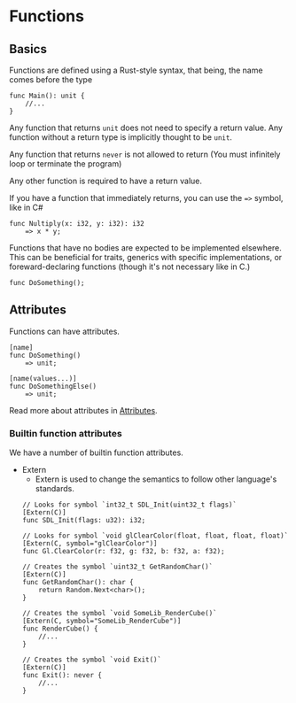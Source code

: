 # Functions

## Basics

Functions are defined using a Rust-style syntax, that being, the name comes before the type

```
func Main(): unit {
    //...
}
```

Any function that returns `unit` does not need to specify a return value. Any function without a return type is implicitly thought to be `unit`.

Any function that returns `never` is not allowed to return (You must infinitely loop or terminate the program)

Any other function is required to have a return value.

If you have a function that immediately returns, you can use the `=>` symbol, like in C#

```
func Nultiply(x: i32, y: i32): i32
    => x * y;
```

Functions that have no bodies are expected to be implemented elsewhere.
This can be beneficial for traits, generics with specific implementations, or foreward-declaring functions (though it's not necessary like in C.)

```
func DoSomething();
```

## Attributes

Functions can have attributes.

```
[name]
func DoSomething()
    => unit;

[name(values...)]
func DoSomethingElse()
    => unit;
```

Read more about attributes in [Attributes](Attributes.md).

### Builtin function attributes

We have a number of builtin function attributes.

- Extern
    - Extern is used to change the semantics to follow other language's standards.
    ```
    // Looks for symbol `int32_t SDL_Init(uint32_t flags)`
    [Extern(C)]
    func SDL_Init(flags: u32): i32;

    // Looks for symbol `void glClearColor(float, float, float, float)`
    [Extern(C, symbol="glClearColor")]
    func Gl.ClearColor(r: f32, g: f32, b: f32, a: f32);

    // Creates the symbol `uint32_t GetRandomChar()`
    [Extern(C)]
    func GetRandomChar(): char {
        return Random.Next<char>();
    }

    // Creates the symbol `void SomeLib_RenderCube()`
    [Extern(C, symbol="SomeLib_RenderCube")]
    func RenderCube() {
        //...
    }

    // Creates the symbol `void Exit()`
    [Extern(C)]
    func Exit(): never {
        //...
    }
    ```
